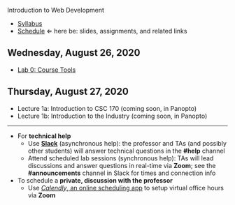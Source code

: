 Introduction to Web Development

- [Syllabus](syllabus.md)
- [Schedule](schedule.md)   &lArr; here be: slides, assignments, and related links

## Wednesday, August 26, 2020

- [Lab 0: Course Tools](lab00-course-tools/instructions.md)

## Thursday, August 27, 2020

- Lecture 1a: Introduction to CSC 170 (coming soon, in Panopto)
- Lecture 1b: Introduction to the Industry (coming soon, in Panopto)


<hr>

- For **technical help**
  - Use [**Slack**](https://csc170.slack.com/) (asynchronous help): the professor and TAs (and possibly other students) will answer technical questions in the **#help** channel
  - Attend scheduled lab sessions (synchronous help): TAs will lead discussions and answer questions in real-time via **Zoom**; see the **#announcements** channel in Slack for times and connection info
- To schedule a **private, discussion with the professor**
  - Use [*Calendly*, an online scheduling app](https://calendly.com/rkostin) to setup virtual office hours via **Zoom**

